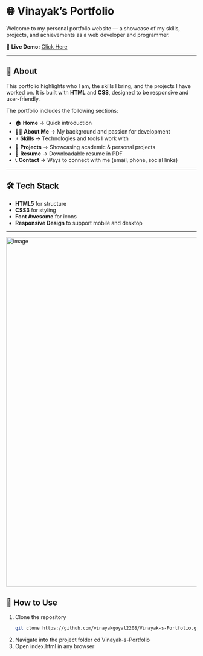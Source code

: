 # 🌐 Vinayak’s Portfolio  

Welcome to my personal portfolio website — a showcase of my skills, projects, and achievements as a web developer and programmer.  

🔗 **Live Demo:** [Click Here](https://vinayakgoyal2208.github.io/Vinayak-s-Portfolio/)

---

## 📖 About  
This portfolio highlights who I am, the skills I bring, and the projects I have worked on. It is built with **HTML** and **CSS**, designed to be responsive and user-friendly.  

The portfolio includes the following sections:  
- 🏠 **Home** → Quick introduction  
- 👨‍💻 **About Me** → My background and passion for development  
- ⚡ **Skills** → Technologies and tools I work with  
- 📂 **Projects** → Showcasing academic & personal projects  
- 📑 **Resume** → Downloadable resume in PDF  
- 📞 **Contact** → Ways to connect with me (email, phone, social links)  

---

## 🛠️ Tech Stack  
- **HTML5** for structure  
- **CSS3** for styling  
- **Font Awesome** for icons  
- **Responsive Design** to support mobile and desktop  

---

<img width="1910" height="922" alt="image" src="https://github.com/user-attachments/assets/33222fd4-ed02-49ff-95d4-5d9eef6e09d7" />


## 📂 How to Use  
1. Clone the repository
      ```bash
     git clone https://github.com/vinayakgoyal2208/Vinayak-s-Portfolio.git
2. Navigate into the project folder
      cd Vinayak-s-Portfolio
3.  Open index.html in any browser
     
